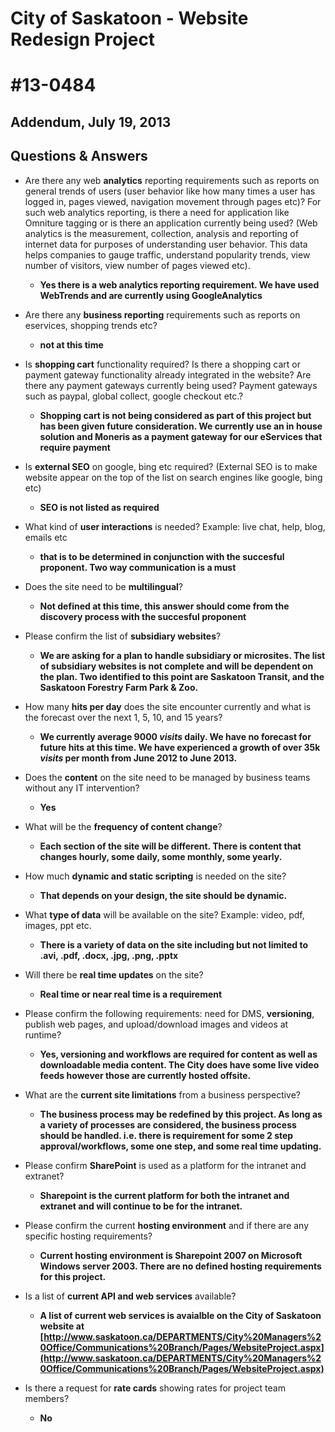 # City of Saskatoon - Website Redesign Project 

# #13-0484

## Addendum, July 19, 2013

## Questions & Answers

* Are there any web **analytics** reporting requirements such as reports on general trends of users (user behavior like how many times a user has logged in, pages viewed, navigation movement through pages etc)? For such web analytics reporting, is there a need for application like Omniture tagging or is there an application currently being used? (Web analytics is the measurement, collection, analysis and reporting of internet data for purposes of understanding user behavior. This data helps companies to gauge traffic, understand popularity trends, view number of visitors, view number of pages viewed etc).

    * **Yes there is a web analytics reporting requirement. We have used WebTrends and are currently using GoogleAnalytics**

* Are there any **business reporting** requirements such as reports on eservices, shopping trends etc?
    * **not at this time**

* Is **shopping cart** functionality required? Is there a shopping cart or payment gateway functionality already integrated in the website? Are there any payment gateways currently being used? Payment gateways such as paypal, global collect, google checkout etc.?
    * **Shopping cart is not being considered as part of this project but has been given future consideration. We currently use an in house solution and Moneris as a payment gateway for our eServices that require payment**

* Is **external SEO** on google, bing etc required? (External SEO is to make website appear on the top of the list on search engines like google, bing etc)
    * **SEO is not listed as required**

* What kind of **user interactions** is needed? Example: live chat, help, blog, emails etc
    * **that is to be determined in conjunction with the succesful proponent. Two way communication is a must**

* Does the site need to be **multilingual**?
    * **Not defined at this time, this answer should come from the discovery process with the succesful proponent**

* Please confirm the list of **subsidiary websites**?
    * **We are asking for a plan to handle subsidiary or microsites. The list of subsidiary websites is not complete and will be dependent on the plan. Two identified to this point are Saskatoon Transit, and the Saskatoon Forestry Farm Park & Zoo.**

* How many **hits per day** does the site encounter currently and what is the forecast over the next 1, 5, 10, and 15 years?
    * **We currently average 9000 _visits_ daily. We have no forecast for future hits at this time. We have experienced a growth of over 35k _visits_ per month from June 2012 to June 2013.**

* Does the **content** on the site need to be managed by business teams without any IT intervention?
    * **Yes**

* What will be the **frequency of content change**?
    * **Each section of the site will be different. There is content that changes hourly, some daily, some monthly, some yearly.**

* How much **dynamic and static scripting** is needed on the site?
    * **That depends on your design, the site should be dynamic.**

* What **type of data** will be available on the site? Example: video, pdf, images, ppt etc.
    * **There is a variety of data on the site including but not limited to .avi, .pdf, .docx, .jpg, .png, .pptx**

* Will there be **real time updates** on the site?
    * **Real time or near real time is a requirement**

* Please confirm the following requirements: need for DMS, **versioning**, publish web pages, and upload/download images and videos at runtime?
    * **Yes, versioning and workflows are required for content as well as downloadable media content. The City does have some live video feeds however those are currently hosted offsite.**

* What are the **current site limitations** from a business perspective?
    * **The business process may be redefined by this project. As long as a variety of processes are considered, the business process should be handled. i.e. there is requirement for some 2 step approval/workflows, some one step, and some real time updating.**

* Please confirm **SharePoint** is used as a platform for the intranet and extranet?
    * **Sharepoint is the current platform for both the intranet and extranet and will continue to be for the intranet.**

* Please confirm the current **hosting environment** and if there are any specific hosting requirements?
    * **Current hosting environment is Sharepoint 2007 on Microsoft Windows server 2003. There are no defined hosting requirements for this project.**

* Is a list of **current API and web services** available?
    * **A list of current web services is avaialble on the City of Saskatoon website at [http://www.saskatoon.ca/DEPARTMENTS/City%20Managers%20Office/Communications%20Branch/Pages/WebsiteProject.aspx](http://www.saskatoon.ca/DEPARTMENTS/City%20Managers%20Office/Communications%20Branch/Pages/WebsiteProject.aspx)**

* Is there a request for **rate cards** showing rates for project team members?
    * **No**

